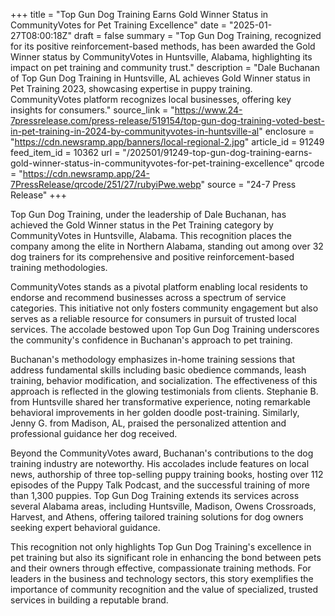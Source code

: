 +++
title = "Top Gun Dog Training Earns Gold Winner Status in CommunityVotes for Pet Training Excellence"
date = "2025-01-27T08:00:18Z"
draft = false
summary = "Top Gun Dog Training, recognized for its positive reinforcement-based methods, has been awarded the Gold Winner status by CommunityVotes in Huntsville, Alabama, highlighting its impact on pet training and community trust."
description = "Dale Buchanan of Top Gun Dog Training in Huntsville, AL achieves Gold Winner status in Pet Training 2023, showcasing expertise in puppy training. CommunityVotes platform recognizes local businesses, offering key insights for consumers."
source_link = "https://www.24-7pressrelease.com/press-release/519154/top-gun-dog-training-voted-best-in-pet-training-in-2024-by-communityvotes-in-huntsville-al"
enclosure = "https://cdn.newsramp.app/banners/local-regional-2.jpg"
article_id = 91249
feed_item_id = 10362
url = "/202501/91249-top-gun-dog-training-earns-gold-winner-status-in-communityvotes-for-pet-training-excellence"
qrcode = "https://cdn.newsramp.app/24-7PressRelease/qrcode/251/27/rubyiPwe.webp"
source = "24-7 Press Release"
+++

<p>Top Gun Dog Training, under the leadership of Dale Buchanan, has achieved the Gold Winner status in the Pet Training category by CommunityVotes in Huntsville, Alabama. This recognition places the company among the elite in Northern Alabama, standing out among over 32 dog trainers for its comprehensive and positive reinforcement-based training methodologies.</p><p>CommunityVotes stands as a pivotal platform enabling local residents to endorse and recommend businesses across a spectrum of service categories. This initiative not only fosters community engagement but also serves as a reliable resource for consumers in pursuit of trusted local services. The accolade bestowed upon Top Gun Dog Training underscores the community's confidence in Buchanan's approach to pet training.</p><p>Buchanan's methodology emphasizes in-home training sessions that address fundamental skills including basic obedience commands, leash training, behavior modification, and socialization. The effectiveness of this approach is reflected in the glowing testimonials from clients. Stephanie B. from Huntsville shared her transformative experience, noting remarkable behavioral improvements in her golden doodle post-training. Similarly, Jenny G. from Madison, AL, praised the personalized attention and professional guidance her dog received.</p><p>Beyond the CommunityVotes award, Buchanan's contributions to the dog training industry are noteworthy. His accolades include features on local news, authorship of three top-selling puppy training books, hosting over 112 episodes of the Puppy Talk Podcast, and the successful training of more than 1,300 puppies. Top Gun Dog Training extends its services across several Alabama areas, including Huntsville, Madison, Owens Crossroads, Harvest, and Athens, offering tailored training solutions for dog owners seeking expert behavioral guidance.</p><p>This recognition not only highlights Top Gun Dog Training's excellence in pet training but also its significant role in enhancing the bond between pets and their owners through effective, compassionate training methods. For leaders in the business and technology sectors, this story exemplifies the importance of community recognition and the value of specialized, trusted services in building a reputable brand.</p>